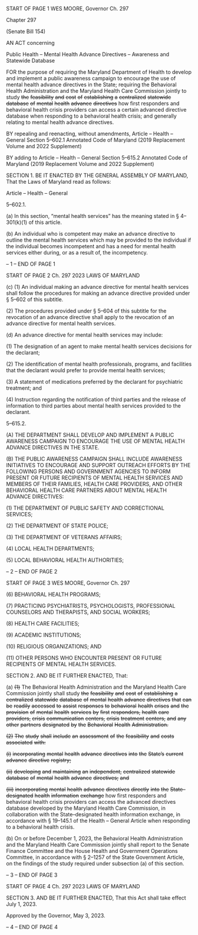 START OF PAGE 1
WES MOORE, Governor Ch. 297

Chapter 297

(Senate Bill 154)

AN ACT concerning

Public Health – Mental Health Advance Directives – Awareness and Statewide
Database

FOR the purpose of requiring the Maryland Department of Health to develop and
implement a public awareness campaign to encourage the use of mental health
advance directives in the State; requiring the Behavioral Health Administration and
the Maryland Health Care Commission jointly to study ~~the~~ ~~feasibility~~ ~~and~~ ~~cost~~ ~~of~~
~~establishing~~ ~~a~~ ~~centralized~~ ~~statewide~~ ~~database~~ ~~of~~ ~~mental~~ ~~health~~ ~~advance~~ ~~directives~~
how first responders and behavioral health crisis providers can access a certain
advanced directive database when responding to a behavioral health crisis; and
generally relating to mental health advance directives.

BY repealing and reenacting, without amendments,
Article – Health – General
Section 5–602.1
Annotated Code of Maryland
(2019 Replacement Volume and 2022 Supplement)

BY adding to
Article – Health – General
Section 5–615.2
Annotated Code of Maryland
(2019 Replacement Volume and 2022 Supplement)

SECTION 1. BE IT ENACTED BY THE GENERAL ASSEMBLY OF MARYLAND,
That the Laws of Maryland read as follows:

Article – Health – General

5–602.1.

(a) In this section, “mental health services” has the meaning stated in §
4–301(k)(1) of this article.

(b) An individual who is competent may make an advance directive to outline the
mental health services which may be provided to the individual if the individual becomes
incompetent and has a need for mental health services either during, or as a result of, the
incompetency.

– 1 –
END OF PAGE 1

START OF PAGE 2
Ch. 297 2023 LAWS OF MARYLAND

(c) (1) An individual making an advance directive for mental health services
shall follow the procedures for making an advance directive provided under § 5–602 of this
subtitle.

(2) The procedures provided under § 5–604 of this subtitle for the
revocation of an advance directive shall apply to the revocation of an advance directive for
mental health services.

(d) An advance directive for mental health services may include:

(1) The designation of an agent to make mental health services decisions
for the declarant;

(2) The identification of mental health professionals, programs, and
facilities that the declarant would prefer to provide mental health services;

(3) A statement of medications preferred by the declarant for psychiatric
treatment; and

(4) Instruction regarding the notification of third parties and the release of
information to third parties about mental health services provided to the declarant.

5–615.2.

(A) THE DEPARTMENT SHALL DEVELOP AND IMPLEMENT A PUBLIC
AWARENESS CAMPAIGN TO ENCOURAGE THE USE OF MENTAL HEALTH ADVANCE
DIRECTIVES IN THE STATE.

(B) THE PUBLIC AWARENESS CAMPAIGN SHALL INCLUDE AWARENESS
INITIATIVES TO ENCOURAGE AND SUPPORT OUTREACH EFFORTS BY THE
FOLLOWING PERSONS AND GOVERNMENT AGENCIES TO INFORM PRESENT OR
FUTURE RECIPIENTS OF MENTAL HEALTH SERVICES AND MEMBERS OF THEIR
FAMILIES, HEALTH CARE PROVIDERS, AND OTHER BEHAVIORAL HEALTH CARE
PARTNERS ABOUT MENTAL HEALTH ADVANCE DIRECTIVES:

(1) THE DEPARTMENT OF PUBLIC SAFETY AND CORRECTIONAL
SERVICES;

(2) THE DEPARTMENT OF STATE POLICE;

(3) THE DEPARTMENT OF VETERANS AFFAIRS;

(4) LOCAL HEALTH DEPARTMENTS;

(5) LOCAL BEHAVIORAL HEALTH AUTHORITIES;

– 2 –
END OF PAGE 2

START OF PAGE 3
WES MOORE, Governor Ch. 297

(6) BEHAVIORAL HEALTH PROGRAMS;

(7) PRACTICING PSYCHIATRISTS, PSYCHOLOGISTS, PROFESSIONAL
COUNSELORS AND THERAPISTS, AND SOCIAL WORKERS;

(8) HEALTH CARE FACILITIES;

(9) ACADEMIC INSTITUTIONS;

(10) RELIGIOUS ORGANIZATIONS; AND

(11) OTHER PERSONS WHO ENCOUNTER PRESENT OR FUTURE
RECIPIENTS OF MENTAL HEALTH SERVICES.

SECTION 2. AND BE IT FURTHER ENACTED, That:

(a) ~~(1)~~ The Behavioral Health Administration and the Maryland Health Care
Commission jointly shall study ~~the~~ ~~feasibility~~ ~~and~~ ~~cost~~ ~~of~~ ~~establishing~~ ~~a~~ ~~centralized~~
~~statewide~~ ~~database~~ ~~of~~ ~~mental~~ ~~health~~ ~~advance~~ ~~directives~~ ~~that~~ ~~can~~ ~~be~~ ~~readily~~ ~~accessed~~ ~~to~~
~~assist~~ ~~responses~~ ~~to~~ ~~behavioral~~ ~~health~~ ~~crises~~ ~~and~~ ~~the~~ ~~provision~~ ~~of~~ ~~mental~~ ~~health~~ ~~services~~ ~~by~~
~~first~~ ~~responders,~~ ~~health~~ ~~care~~ ~~providers,~~ ~~crisis~~ ~~communication~~ ~~centers,~~ ~~crisis~~ ~~treatment~~
~~centers,~~ ~~and~~ ~~any~~ ~~other~~ ~~partners~~ ~~designated~~ ~~by~~ ~~the~~ ~~Behavioral~~ ~~Health~~ ~~Administration.~~

~~(2)~~ ~~The~~ ~~study~~ ~~shall~~ ~~include~~ ~~an~~ ~~assessment~~ ~~of~~ ~~the~~ ~~feasibility~~ ~~and~~ ~~costs~~
~~associated~~ ~~with:~~

~~(i)~~ ~~incorporating~~ ~~mental~~ ~~health~~ ~~advance~~ ~~directives~~ ~~into~~ ~~the~~ ~~State’s~~
~~current~~ ~~advance~~ ~~directive~~ ~~registry;~~

~~(ii)~~ ~~developing~~ ~~and~~ ~~maintaining~~ ~~an~~ ~~independent,~~ ~~centralized~~
~~statewide~~ ~~database~~ ~~of~~ ~~mental~~ ~~health~~ ~~advance~~ ~~directives;~~ ~~and~~

~~(iii)~~ ~~incorporating~~ ~~mental~~ ~~health~~ ~~advance~~ ~~directives~~ ~~directly~~ ~~into~~ ~~the~~
~~State–designated~~ ~~health~~ ~~information~~ ~~exchange~~ how first responders and behavioral health
crisis providers can access the advanced directives database developed by the Maryland
Health Care Commission, in collaboration with the State–designated health information
exchange, in accordance with § 19–145.1 of the Health – General Article when responding
to a behavioral health crisis.

(b) On or before December 1, 2023, the Behavioral Health Administration and the
Maryland Health Care Commission jointly shall report to the Senate Finance Committee
and the House Health and Government Operations Committee, in accordance with §
2–1257 of the State Government Article, on the findings of the study required under
subsection (a) of this section.

– 3 –
END OF PAGE 3

START OF PAGE 4
Ch. 297 2023 LAWS OF MARYLAND

SECTION 3. AND BE IT FURTHER ENACTED, That this Act shall take effect July
1, 2023.

Approved by the Governor, May 3, 2023.

– 4 –
END OF PAGE 4